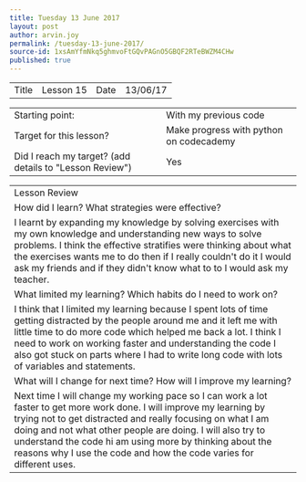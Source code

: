 ```yaml
---
title: Tuesday 13 June 2017
layout: post
author: arvin.joy
permalink: /tuesday-13-june-2017/
source-id: 1xsAmYfmNkq5ghmvoFtGQvPAGnO5GBQF2RTeBWZM4CHw
published: true
---
```

<table>
  <tr>
    <td>Title</td>
    <td>Lesson 15</td>
    <td>Date</td>
    <td>13/06/17</td>
  </tr>
</table>


<table>
  <tr>
    <td>Starting point:</td>
    <td>With my previous code</td>
  </tr>
  <tr>
    <td>Target for this lesson?</td>
    <td>Make progress with python on codecademy </td>
  </tr>
  <tr>
    <td>Did I reach my target? 
(add details to "Lesson Review")</td>
    <td> Yes</td>
  </tr>
</table>


<table>
  <tr>
    <td>Lesson Review</td>
  </tr>
  <tr>
    <td>How did I learn? What strategies were effective? </td>
  </tr>
  <tr>
    <td>I learnt by expanding my knowledge by solving exercises with my own knowledge and understanding new ways to solve problems. I think the effective stratifies were thinking about what the exercises wants me to do then if I really couldn't do it I would ask my friends and if they didn't know what to to I would ask my teacher.  </td>
  </tr>
  <tr>
    <td>What limited my learning? Which habits do I need to work on? </td>
  </tr>
  <tr>
    <td>I think that I limited my learning because I spent lots of time getting distracted by the people around me and it left me with little time to do more code which helped me back a lot. I think I need to work on working faster and understanding the code I also got stuck on parts where I had to write long code with lots of variables and statements.</td>
  </tr>
  <tr>
    <td>What will I change for next time? How will I improve my learning?</td>
  </tr>
  <tr>
    <td>Next time I will change my working pace so I can work a lot faster to get more work done. I will improve my learning by trying not to get distracted and really focusing on what I am doing and not what other people are doing. I will also try to understand the code hi am using more by thinking about the reasons why I use the code and how the code varies for different uses. </td>
  </tr>
</table>


